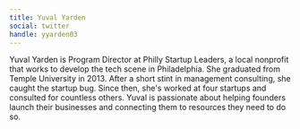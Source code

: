 ```yaml
---
title: Yuval Yarden
social: twitter
handle: yyarden03
---
```


Yuval Yarden is Program Director at Philly Startup Leaders, a local nonprofit that works to develop the tech scene in Philadelphia. She graduated from Temple University in 2013. After a short stint in management consulting, she caught the startup bug. Since then, she's worked at four startups and consulted for countless others. Yuval is passionate about helping founders launch their businesses and connecting them to resources they need to do so.